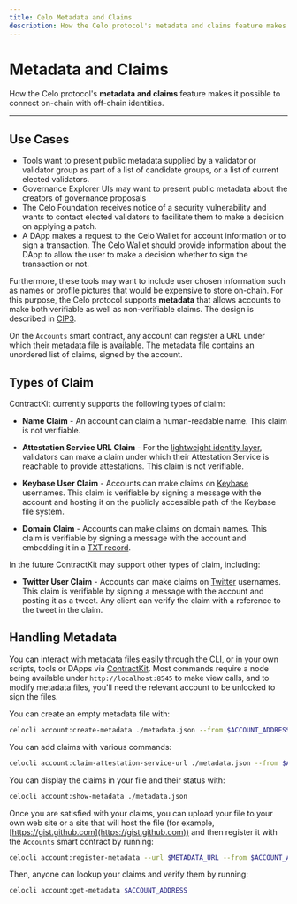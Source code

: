 ```yaml
---
title: Celo Metadata and Claims
description: How the Celo protocol's metadata and claims feature makes it possible to connect on-chain with off-chain identities.
---
```

# Metadata and Claims

How the Celo protocol's **metadata and claims** feature makes it possible to connect on-chain with off-chain identities.

___
## Use Cases

- Tools want to present public metadata supplied by a validator or validator group as part of a list of candidate groups, or a list of current elected validators.
- Governance Explorer UIs may want to present public metadata about the creators of governance proposals
- The Celo Foundation receives notice of a security vulnerability and wants to contact elected validators to facilitate them to make a decision on applying a patch.
- A DApp makes a request to the Celo Wallet for account information or to sign a transaction. The Celo Wallet should provide information about the DApp to allow the user to make a decision whether to sign the transaction or not.

Furthermore, these tools may want to include user chosen information such as names or profile pictures that would be expensive to store on-chain. For this purpose, the Celo protocol supports **metadata** that allows accounts to make both verifiable as well as non-verifiable claims. The design is described in [CIP3](https://github.com/celo-org/CIPs/pull/4).

On the `Accounts` smart contract, any account can register a URL under which their metadata file is available. The metadata file contains an unordered list of claims, signed by the account. 




## Types of Claim

ContractKit currently supports the following types of claim:

- **Name Claim** - An account can claim a human-readable name. This claim is not verifiable.

- **Attestation Service URL Claim** - For the [lightweight identity layer](../), validators can make a claim under which their Attestation Service is reachable to provide attestations. This claim is not verifiable.

- **Keybase User Claim** - Accounts can make claims on [Keybase](https://keybase.io) usernames. This claim is verifiable by signing a message with the account and hosting it on the publicly accessible path of the Keybase file system.

- **Domain Claim** - Accounts can make claims on domain names. This claim is verifiable by signing a message with the account and embedding it in a [TXT record](https://wikipedia.org/wiki/TXT_record).

In the future ContractKit may support other types of claim, including:

- **Twitter User Claim** - Accounts can make claims on [Twitter](https://twitter.com/) usernames. This claim is verifiable by signing a message with the account and posting it as a tweet. Any client can verify the claim with a reference to the tweet in the claim.

## Handling Metadata

You can interact with metadata files easily through the [CLI](/command-line-interface/account.md), or in your own scripts, tools or DApps via [ContractKit](/developer-resources/contractkit/index.md). Most commands require a node being available under `http://localhost:8545` to make view calls, and to modify metadata files, you'll need the relevant account to be unlocked to sign the files.

You can create an empty metadata file with:

```bash
celocli account:create-metadata ./metadata.json --from $ACCOUNT_ADDRESS
```

You can add claims with various commands:

```bash
celocli account:claim-attestation-service-url ./metadata.json --from $ACCOUNT_ADDRESS --url $ATTESTATION_SERVICE_URL
```

You can display the claims in your file and their status with:

```bash
celocli account:show-metadata ./metadata.json
```

Once you are satisfied with your claims, you can upload your file to your own web site or a site that will host the file (for example, [https://gist.github.com](https://gist.github.com)) and then register it with the `Accounts` smart contract by running:

```bash
celocli account:register-metadata --url $METADATA_URL --from $ACCOUNT_ADDRESS
```

Then, anyone can lookup your claims and verify them by running:

```bash
celocli account:get-metadata $ACCOUNT_ADDRESS
```
